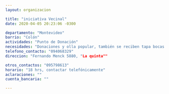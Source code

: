 ```yaml
---
layout: organizacion

title: "iniciativa Vecinal"
date: 2020-04-05 20:23:06 -0300

departamento: "Montevideo"
barrio: "Colón"
actividades: "Punto de Donación"
necesidades: "Donaciones y olla popular, también se reciben tapa bocas y productos de limpieza"
telefono_contacto: "094068329"
direccion: "Fernando Menck 5880, "La quinta""

otros_contactos: "095798613"
horario: "18 hrs, contactar telefónicamente"
aclaraciones: ""
cuenta_bancaria: ""

---
```

